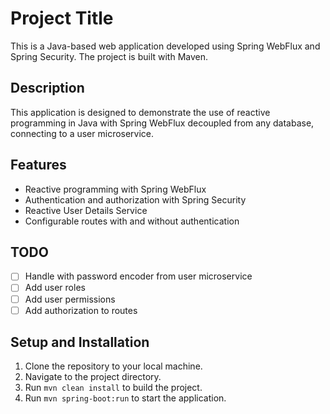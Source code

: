 # Project Title

This is a Java-based web application developed using Spring WebFlux and Spring Security. The project is built with Maven.

## Description

This application is designed to demonstrate the use of reactive programming in Java with Spring WebFlux decoupled from any database, connecting to a user microservice.

## Features

- Reactive programming with Spring WebFlux
- Authentication and authorization with Spring Security
- Reactive User Details Service
- Configurable routes with and without authentication

## TODO

- [ ] Handle with password encoder from user microservice
- [ ] Add user roles
- [ ] Add user permissions
- [ ] Add authorization to routes

## Setup and Installation

1. Clone the repository to your local machine.
2. Navigate to the project directory.
3. Run `mvn clean install` to build the project.
4. Run `mvn spring-boot:run` to start the application.
